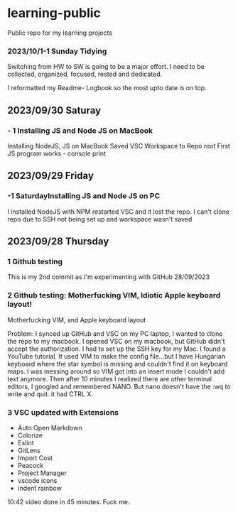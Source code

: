 # learning-public
Public repo for my learning projects



### 2023/10/1-1  Sunday Tidying 
Switching from HW to SW is going to be a major effort. I need to be collected, organized, focused, rested and dedicated.

I reformatted my Readme- Logbook so the most upto date is on top.

## 2023/09/30 Saturay

### - 1 Installing JS and Node JS on MacBook
Installing NodeJS, JS on MacBook
Saved VSC Workspace to Repo root
First JS program works - console print

## 2023/09/29 Friday
### -1 SaturdayInstalling JS and Node JS on PC
I installed NodeJS with NPM restarted VSC and it lost the repo. 
I can't clone repo due to SSH not being set up and workspace wasn't saved

## 2023/09/28 Thursday

###  1 Github testing
This is my 2nd commit as I'm experimenting with GitHub
28/09/2023

### 2 Github testing: Motherfucking VIM, Idiotic Apple keyboard layout!
Motherfucking VIM, and Apple keyboard layout

Problem: 
I synced up GitHub and VSC on my PC laptop, I wanted to clone the repo to my macbook.
I opened VSC on my macbook, but GitHub didn't accept the authorization. 
I had to set up the SSH key for my Mac. I found a YouTube tutorial.
It used VIM to make the config file...but I have Hungarian keyboard where the star symbol is missing and
couldn't find it on keyboard maps. I was messing around so VIM got into an insert mode I couldn't add text anymore.
Then after 10 minutes I realized there are other terminal editors, I googled and remembered NANO.
But nano doesn't have the :wq to write and quit. it had CTRL X. 
### 3  VSC updated with Extensions
- Auto Open Markdown
- Colorize
- Eslint
- GitLens
- Import Cost
- Peacock
- Project Manager
- vscode icons
- indent rainbow



10:42 video done in 45 minutes. 
Fuck me.



